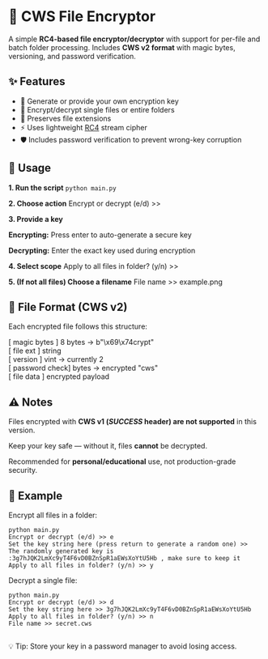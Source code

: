 # 🔐 CWS File Encryptor

A simple **RC4-based file encryptor/decryptor** with support for per-file and batch folder processing.
Includes **CWS v2 format** with magic bytes, versioning, and password verification.

## ✨ Features

- 🔑 Generate or provide your own encryption key
- 📂 Encrypt/decrypt single files or entire folders
- 🧩 Preserves file extensions
- ⚡ Uses lightweight [RC4](https://en.wikipedia.org/wiki/RC4) stream cipher
- 🛡️ Includes password verification to prevent wrong-key corruption

## 📖 Usage

**1. Run the script**
`python main.py`

**2. Choose action**
Encrypt or decrypt (e/d) >>

**3. Provide a key**

**Encrypting:** Press enter to auto-generate a secure key

**Decrypting:** Enter the exact key used during encryption

**4. Select scope**
Apply to all files in folder? (y/n) >>

**5. (If not all files) Choose a filename**
File name >> example.png

## 📂 File Format (CWS v2)

Each encrypted file follows this structure:

[ magic bytes   ]  8 bytes   → b"\x69\x74crypt"  
[ file ext      ]  string  
[ version       ]  vint      → currently 2  
[ password check]  bytes     → encrypted "cws"  
[ file data     ]  encrypted payload

## ⚠️ Notes

Files encrypted with **CWS v1 (*SUCCESS* header) are not supported** in this version.

Keep your key safe — without it, files **cannot** be decrypted.

Recommended for **personal/educational** use, not production-grade security.

## 🚀 Example

Encrypt all files in a folder:
```
python main.py
Encrypt or decrypt (e/d) >> e
Set the key string here (press return to generate a random one) >> 
The randomly generated key is :3g7hJQK2LmXc9yT4F6vD0BZnSpR1aEWsXoYtU5Hb , make sure to keep it
Apply to all files in folder? (y/n) >> y
```

Decrypt a single file:
```
python main.py
Encrypt or decrypt (e/d) >> d
Set the key string here >> 3g7hJQK2LmXc9yT4F6vD0BZnSpR1aEWsXoYtU5Hb
Apply to all files in folder? (y/n) >> n
File name >> secret.cws
```
##
💡 Tip: Store your key in a password manager to avoid losing access.
##
